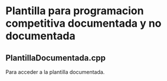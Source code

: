 # Plantilla para programacion competitiva documentada y no documentada
## PlantillaDocumentada.cpp
Para acceder a la plantilla documentada[](https://duckduckgo.com).
